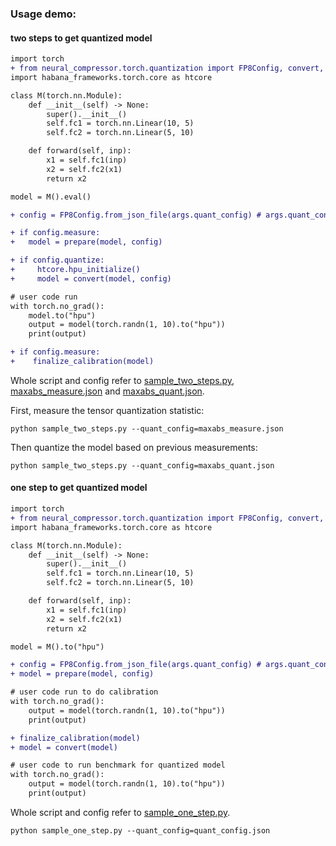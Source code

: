 ### Usage demo:

#### two steps to get quantized model

```diff
import torch
+ from neural_compressor.torch.quantization import FP8Config, convert, prepare, finalize_calibration
import habana_frameworks.torch.core as htcore

class M(torch.nn.Module):
    def __init__(self) -> None:
        super().__init__()
        self.fc1 = torch.nn.Linear(10, 5)
        self.fc2 = torch.nn.Linear(5, 10)

    def forward(self, inp):
        x1 = self.fc1(inp)
        x2 = self.fc2(x1)
        return x2

model = M().eval()

+ config = FP8Config.from_json_file(args.quant_config) # args.quant_config is the path of json file

+ if config.measure:
+   model = prepare(model, config)

+ if config.quantize:
+     htcore.hpu_initialize()
+     model = convert(model, config)

# user code run
with torch.no_grad():
    model.to("hpu")
    output = model(torch.randn(1, 10).to("hpu"))
    print(output)

+ if config.measure:
+    finalize_calibration(model)
```


Whole script and config refer to [sample_two_steps.py](sample_two_steps.py), [maxabs_measure.json](maxabs_measure.json) and [maxabs_quant.json](maxabs_quant.json).

First, measure the tensor quantization statistic:
```shell
python sample_two_steps.py --quant_config=maxabs_measure.json
```

Then quantize the model based on previous measurements:
```shell
python sample_two_steps.py --quant_config=maxabs_quant.json
```

#### one step to get quantized model

```diff
import torch
+ from neural_compressor.torch.quantization import FP8Config, convert, prepare, finalize_calibration
import habana_frameworks.torch.core as htcore

class M(torch.nn.Module):
    def __init__(self) -> None:
        super().__init__()
        self.fc1 = torch.nn.Linear(10, 5)
        self.fc2 = torch.nn.Linear(5, 10)

    def forward(self, inp):
        x1 = self.fc1(inp)
        x2 = self.fc2(x1)
        return x2

model = M().to("hpu")

+ config = FP8Config.from_json_file(args.quant_config) # args.quant_config is the path of json file
+ model = prepare(model, config)

# user code run to do calibration
with torch.no_grad():
    output = model(torch.randn(1, 10).to("hpu"))
    print(output)

+ finalize_calibration(model)
+ model = convert(model)

# user code to run benchmark for quantized model
with torch.no_grad():
    output = model(torch.randn(1, 10).to("hpu"))
    print(output)
```

Whole script and config refer to [sample_one_step.py](sample_one_step.py).

```shell
python sample_one_step.py --quant_config=quant_config.json
```

